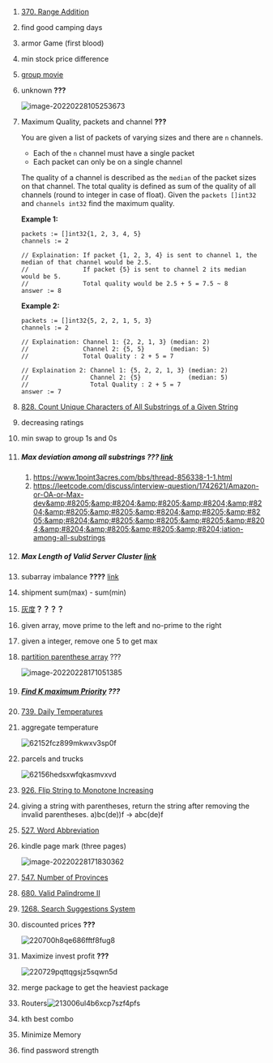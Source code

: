 

1. [370. Range Addition](https://leetcode.com/problems/range-addition)

2. find good camping days

3. armor Game (first blood)

4. min stock price difference

5. [group movie](https://leetcode.com/discuss/interview-question/1735633/Amazon-OA-2022/1246722)

6. unknown **???**

    ![image-20220228105253673](images/image-20220228105253673.png)

    

7. Maximum Quality, packets and channel **???**

    You are given a list of packets of varying sizes and there are `n` channels.

    

    - Each of the `n` channel must have a single packet
    - Each packet can only be on a single channel

    

    The quality of a channel is described as the `median` of the packet sizes on that channel. The total quality is defined as sum of the quality of all channels (round to integer in case of float). Given the `packets []int32` and `channels int32` find the maximum quality.

    **Example 1:**

    

    ```
    packets := []int32{1, 2, 3, 4, 5}
    channels := 2
    
    // Explaination: If packet {1, 2, 3, 4} is sent to channel 1, the median of that channel would be 2.5.
    //               If packet {5} is sent to channel 2 its median would be 5. 
    //               Total quality would be 2.5 + 5 = 7.5 ~ 8
    answer := 8
    ```

    

    **Example 2:**

    

    ```
    packets := []int32{5, 2, 2, 1, 5, 3}
    channels := 2
    
    // Explaination: Channel 1: {2, 2, 1, 3} (median: 2)
    //               Channel 2: {5, 5}       (median: 5)
    //               Total Quality : 2 + 5 = 7
    
    // Explaination 2: Channel 1: {5, 2, 2, 1, 3} (median: 2)
    //                 Channel 2: {5}             (median: 5)
    //                 Total Quality : 2 + 5 = 7
    answer := 7
    ```

8. [828. Count Unique Characters of All Substrings of a Given String](https://leetcode.com/problems/count-unique-characters-of-all-substrings-of-a-given-string)

9. decreasing ratings

10. min swap to group 1s and 0s

11. ##### Max deviation among all substrings ??? [link](https://leetcode.com/discuss/interview-question/1742621/Amazon-or-OA-or-Max-deviation-among-all-substrings)

      1. https://www.1point3acres.com/bbs/thread-856338-1-1.html
      1. https://leetcode.com/discuss/interview-question/1742621/Amazon-or-OA-or-Max-dev&amp;#8205;&amp;#8204;&amp;#8205;&amp;#8204;&amp;#8204;&amp;#8205;&amp;#8205;&amp;#8204;&amp;#8205;&amp;#8205;&amp;#8204;&amp;#8205;&amp;#8205;&amp;#8205;&amp;#8204;&amp;#8204;&amp;#8205;&amp;#8205;&amp;#8204;iation-among-all-substrings

12. ##### Max Length of Valid Server Cluster [link](https://www.1point3acres.com/bbs/thread-856589-1-1.html)

13. subarray imbalance **????** [link](https://www.1point3acres.com/bbs/thread-856918-1-1.html)

14. shipment sum(max) - sum(min)

15. [灰度](https://www.1point3acres.com/bbs/thread-842588-1-1.html)**？？？？**

16. given array, move prime to the left and no-prime to the right

17. given a integer, remove one 5 to get max

18. [partition parenthese array](https://leetcode.com/discuss/interview-question/1332412/amazon-online-assessment-question) ???

      ![image-20220228171051385](images/image-20220228171051385.png)

19. ##### [Find K maximum Priority](https://leetcode.com/discuss/interview-question/1625460/amazon-oa-find-k-maximum-priority) ???

20. [739. Daily Temperatures](https://leetcode.com/problems/daily-temperatures)

21. aggregate temperature

      ![62152fcz899mkwxv3sp0f](images/62152fcz899mkwxv3sp0f.jpg)

22. parcels and trucks

      ![62156hedsxwfqkasmvxvd](images/62156hedsxwfqkasmvxvd.jpg)

23. [926. Flip String to Monotone Increasing](https://leetcode.com/problems/flip-string-to-monotone-increasing)

24. giving a string with parentheses, return the string after removing the invalid parentheses.   a)bc(de))f -> abc(de)f

25. [527. Word Abbreviation](https://leetcode.com/problems/word-abbreviation)

26. kindle page mark (three pages)

      ![image-20220228171830362](images/image-20220228171830362.png)

28. [547. Number of Provinces](https://leetcode.com/problems/number-of-provinces)

29. [680. Valid Palindrome II](https://leetcode.com/problems/valid-palindrome-ii/)

30. [1268. Search Suggestions System](https://leetcode.com/problems/search-suggestions-system)

31. discounted prices **???**

    ![220700h8qe686fftf8fug8](images/220700h8qe686fftf8fug8.png)

32. Maximize invest profit **???**

    ![220729pqttqgsjz5sqwn5d](images/220729pqttqgsjz5sqwn5d.png)

33. merge package to get the heaviest package
34. Routers![213006ul4b6xcp7szf4pfs](images/213006ul4b6xcp7szf4pfs.png)
35. kth best combo
36. Minimize Memory
37. find password strength